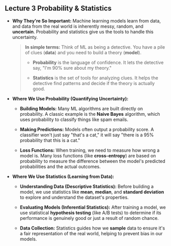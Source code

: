 ## Lecture 3 Probability & Statistics

- **Why They're So Important:** Machine learning models learn from data, and data from the real world is inherently messy, random, and **uncertain**. Probability and statistics give us the tools to handle this uncertainty.
    
    > **In simple terms:** Think of ML as being a detective. You have a pile of clues (**data**) and you need to build a theory (**model**).
    > 
    > - **Probability** is the language of confidence. It lets the detective say, "I'm 90% sure about my theory."
    >     
    > - **Statistics** is the set of tools for analyzing clues. It helps the detective find patterns and decide if the theory is actually good.
    >     
    
- **Where We Use Probability (Quantifying Uncertainty):**
    
    - **Building Models:** Many ML algorithms are built directly on probability. A classic example is the **Naive Bayes** algorithm, which uses probability to classify things like spam emails.
        
    - **Making Predictions:** Models often output a probability score. A classifier won't just say "that's a cat," it will say "there is a 95% probability that this is a cat."
        
    - **Loss Functions:** When training, we need to measure how wrong a model is. Many loss functions (like **cross-entropy**) are based on probability to measure the difference between the model's predicted probabilities and the actual outcomes.
        
- **Where We Use Statistics (Learning from Data):**
    
    - **Understanding Data (Descriptive Statistics):** Before building a model, we use statistics like **mean**, **median**, and **standard deviation** to explore and understand the dataset's properties.
        
    - **Evaluating Models (Inferential Statistics):** After training a model, we use statistical **hypothesis testing** (like A/B tests) to determine if its performance is genuinely good or just a result of random chance.
        
    - **Data Collection:** Statistics guides how we **sample** data to ensure it's a fair representation of the real world, helping to prevent bias in our models.
